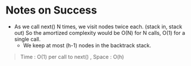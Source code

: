 # Notes on Success
+ As we call next() N times, we visit nodes twice each. (stack in, stack out)
  So the amortized complexity would be O(N) for N calls, O(1) for a single call.
  - We keep at most (h-1) nodes in the backtrack stack. 

> Time : O(1) per call to next() , Space : O(h)
